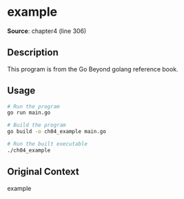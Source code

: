 # example

**Source**: chapter4 (line 306)

## Description

This program is from the Go Beyond golang reference book.

## Usage

```bash
# Run the program
go run main.go

# Build the program
go build -o ch04_example main.go

# Run the built executable
./ch04_example
```

## Original Context

example
